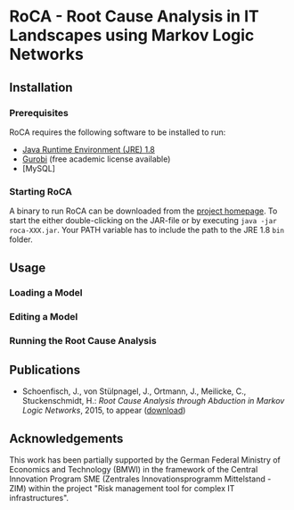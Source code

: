 # RoCA - Root Cause Analysis in IT Landscapes using Markov Logic Networks

## Installation

### Prerequisites
RoCA requires the following software to be installed to run:
* [Java Runtime Environment (JRE) 1.8](http://java.com/inc/BrowserRedirect1.jsp?locale=en) 
* [Gurobi](http://www.gurobi.com/) (free academic license available)
* [MySQL]

### Starting RoCA
A binary to run RoCA can be downloaded from the [project homepage](http://dwslab.github.io/RoCA).
To start the  either double-clicking on the JAR-file or by 
executing `java -jar roca-XXX.jar`. Your PATH variable has to include the path
to the JRE 1.8 `bin` folder.

## Usage

### Loading a Model

### Editing a Model

### Running the Root Cause Analysis

## Publications
* Schoenfisch, J., von Stülpnagel, J., Ortmann, J., Meilicke, C., Stuckenschmidt, H.: *Root Cause Analysis through Abduction in
Markov Logic Networks*, 2015, to appear ([download](http://dwslab.de))

## Acknowledgements
This work has been partially supported by the German Federal Ministry of 
Economics and Technology (BMWI) in the framework of the Central Innovation 
Program SME (Zentrales Innovationsprogramm Mittelstand - ZIM) within the project 
"Risk management tool for complex IT infrastructures".

